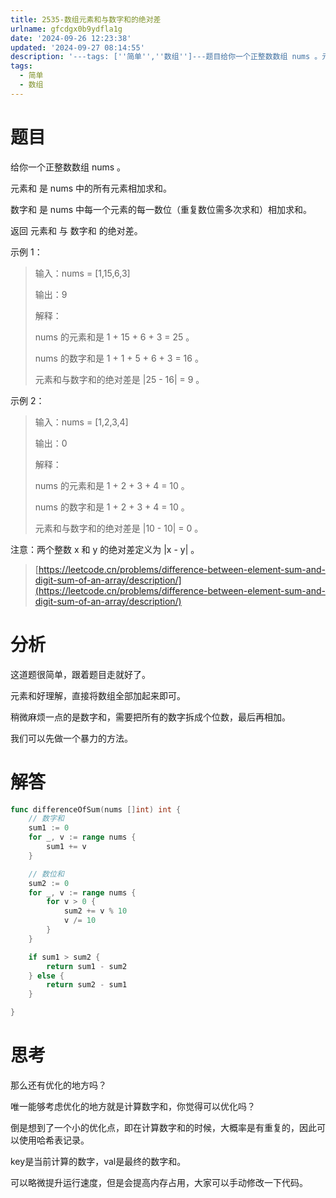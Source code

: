 ```yaml
---
title: 2535-数组元素和与数字和的绝对差
urlname: gfcdgx0b9ydfla1g
date: '2024-09-26 12:23:38'
updated: '2024-09-27 08:14:55'
description: '---tags: [''简单'',''数组'']---题目给你一个正整数数组 nums 。元素和 是 nums 中的所有元素相加求和。数字和 是 nums 中每一个元素的每一数位（重复数位需多次求和）相加求和。返回 元素和 与 数字和 的绝对差。示例 1：输入：nums = [1,15,6,3]输出：...'
tags:
  - 简单
  - 数组
---
```

# 题目
给你一个正整数数组 nums 。



元素和 是 nums 中的所有元素相加求和。

数字和 是 nums 中每一个元素的每一数位（重复数位需多次求和）相加求和。

返回 元素和 与 数字和 的绝对差。



示例 1：

> 输入：nums = [1,15,6,3]
>
> 输出：9
>
> 解释：
>
> nums 的元素和是 1 + 15 + 6 + 3 = 25 。
>
> nums 的数字和是 1 + 1 + 5 + 6 + 3 = 16 。
>
> 元素和与数字和的绝对差是 |25 - 16| = 9 。
>

示例 2：

> 输入：nums = [1,2,3,4]
>
> 输出：0
>
> 解释：
>
> nums 的元素和是 1 + 2 + 3 + 4 = 10 。
>
> nums 的数字和是 1 + 2 + 3 + 4 = 10 。
>
> 元素和与数字和的绝对差是 |10 - 10| = 0 。
>

注意：两个整数 x 和 y 的绝对差定义为 |x - y| 。

> [https://leetcode.cn/problems/difference-between-element-sum-and-digit-sum-of-an-array/description/](https://leetcode.cn/problems/difference-between-element-sum-and-digit-sum-of-an-array/description/)
>

# 分析
这道题很简单，跟着题目走就好了。



元素和好理解，直接将数组全部加起来即可。



稍微麻烦一点的是数字和，需要把所有的数字拆成个位数，最后再相加。



我们可以先做一个暴力的方法。



# 解答
```go
func differenceOfSum(nums []int) int {
	// 数字和
	sum1 := 0
	for _, v := range nums {
		sum1 += v
	}

	// 数位和
	sum2 := 0
	for _, v := range nums {
		for v > 0 {
			sum2 += v % 10
			v /= 10
		}
	}

	if sum1 > sum2 {
		return sum1 - sum2
	} else {
		return sum2 - sum1
	}

}

```



# 思考
那么还有优化的地方吗？



唯一能够考虑优化的地方就是计算数字和，你觉得可以优化吗？



倒是想到了一个小的优化点，即在计算数字和的时候，大概率是有重复的，因此可以使用哈希表记录。



key是当前计算的数字，val是最终的数字和。



可以略微提升运行速度，但是会提高内存占用，大家可以手动修改一下代码。



